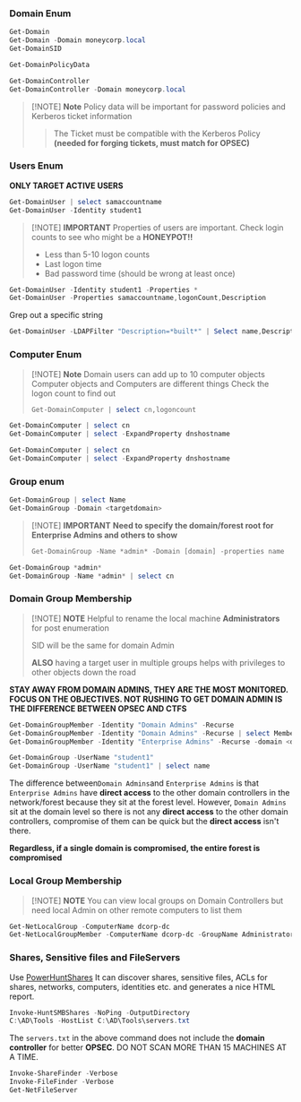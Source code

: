 ### Domain Enum
```powershell
Get-Domain
Get-Domain -Domain moneycorp.local
Get-DomainSID
```

```powershell
Get-DomainPolicyData
```

```powershell
Get-DomainController
Get-DomainController -Domain moneycorp.local
```

> [!NOTE] **Note**
> Policy data will be important for password policies and Kerberos ticket information
> > The Ticket must be compatible with the Kerberos Policy 
> **(needed for forging tickets, must match for OPSEC)**

### Users Enum
**ONLY TARGET ACTIVE USERS**

```powershell
Get-DomainUser | select samaccountname
Get-DomainUser -Identity student1
```

> [!NOTE] **IMPORTANT**
> Properties of users are important. Check login counts to see who might be a **HONEYPOT!!**
> 
> 	- Less than 5-10 logon counts
> 	- Last logon time
> 	- Bad password time (should be wrong at least once)

```powershell
Get-DomainUser -Identity student1 -Properties *
Get-DomainUser -Properties samaccountname,logonCount,Description
```

Grep out a specific string
```powershell
Get-DomainUser -LDAPFilter "Description=*built*" | Select name,Description
```

### Computer Enum
> [!NOTE] **Note**
> Domain users can add up to 10 computer objects
> Computer objects and Computers are different things
> Check the logon count to find out
> ```powershell
> Get-DomainComputer | select cn,logoncount
> ```

```powershell
Get-DomainComputer | select cn
Get-DomainComputer | select -ExpandProperty dnshostname
```

```powershell
Get-DomainComputer | select cn
Get-DomainComputer | select -ExpandProperty dnshostname
```

### Group enum
```powershell
Get-DomainGroup | select Name
Get-DomainGroup -Domain <targetdomain>
```

> [!NOTE] **IMPORTANT**
> **Need to specify the domain/forest root for Enterprise Admins and others to show**
> ```powershell
> Get-DomainGroup -Name *admin* -Domain [domain] -properties name
> ```

```powershell
Get-DomainGroup *admin*
Get-DomainGroup -Name *admin* | select cn
```

### Domain Group Membership

> [!NOTE] **NOTE**
> Helpful to rename the local machine **Administrators** for post enumeration
> 
> SID will be the same for domain Admin
> 
> **ALSO** having a target user in multiple groups helps with privileges to other objects down the road

**STAY AWAY FROM DOMAIN ADMINS, THEY ARE THE MOST MONITORED. FOCUS ON THE OBJECTIVES. NOT RUSHING TO GET DOMAIN ADMIN IS THE DIFFERENCE BETWEEN OPSEC AND CTFS**

```powershell
Get-DomainGroupMember -Identity "Domain Admins" -Recurse
Get-DomainGroupMember -Identity "Domain Admins" -Recurse | select MemberName
Get-DomainGroupMember -Identity "Enterprise Admins" -Recurse -domain <domain>
```

```powershell
Get-DomainGroup -UserName "student1"
Get-DomainGroup -UserName "student1" | select name
```

The difference between` Domain Admins `and `Enterprise Admins` is that `Enterprise Admins` have **direct access** to the other domain controllers in the network/forest because they sit at the forest level. However, `Domain Admins` sit at the domain level so there is not any **direct access** to the other domain controllers, compromise of them can be quick but the **direct access** isn't there.

**Regardless, if a single domain is compromised, the entire forest is compromised**
### Local Group Membership
> [!NOTE] **NOTE**
> You can view local groups on Domain Controllers but need local Admin on other remote computers to list them

```powershell
Get-NetLocalGroup -ComputerName dcorp-dc
Get-NetLocalGroupMember -ComputerName dcorp-dc -GroupName Administrators
```

### Shares, Sensitive files and FileServers
Use [PowerHuntShares](https://github.com/NetSPI/PowerHuntShares) It can discover shares, sensitive files, ACLs for shares, networks,
computers, identities etc. and generates a nice HTML report.

```powershell
Invoke-HuntSMBShares -NoPing -OutputDirectory
C:\AD\Tools -HostList C:\AD\Tools\servers.txt
```

The `servers.txt` in the above command does not include the **domain controller** for better **OPSEC**. DO NOT SCAN MORE THAN 15 MACHINES AT A TIME.

```powershell
Invoke-ShareFinder -Verbose
Invoke-FileFinder -Verbose
Get-NetFileServer
```

